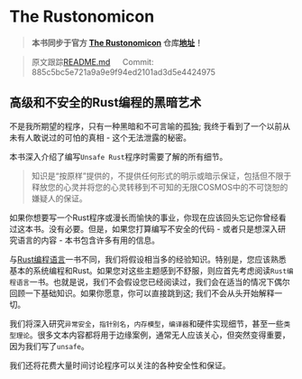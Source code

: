 # The Rustonomicon

> **本书同步于官方 [The Rustonomicon](https://doc.rust-lang.org/nomicon/) 仓库[地址](https://github.com/rust-lang-nursery/nomicon)！**

> 原文跟踪[README.md](https://github.com/rust-lang-nursery/nomicon/blob/master/src/README.md) &emsp; Commit: 885c5bc5e721a9a9e9f94ed2101ad3d5e4424975

## 高级和不安全的Rust编程的黑暗艺术

不是我所期望的程序，只有一种黑暗和不可言喻的孤独; 我终于看到了一个以前从未有人敢说过的可怕的真相 - 这个无法泄露的秘密。

本书深入介绍了编写`Unsafe Rust`程序时需要了解的所有细节。

> 知识是“按原样”提供的，不提供任何形式的明示或暗示保证，包括但不限于释放您的心灵并将您的心灵转移到不可知的无限COSMOS中的不可饶恕的嫌疑人的保证。

如果你想要写一个Rust程序或漫长而愉快的事业，你现在应该回头忘记你曾经看过这本书。没有必要。但是，如果您打算编写不安全的代码 - 或者只是想深入研究语言的内容 - 本书包含许多有用的信息。

与[Rust编程语言](https://rustlang-cn.org/office/rust/book/)一书不同，我们将假设相当多的经验知识。特别是，您应该熟悉基本的系统编程和Rust。如果您对这些主题感到不舒服，则应首先考虑阅读`Rust编程语言`一书。也就是说，我们不会假设您已经阅读过，我们会在适当的情况下偶尔回顾一下基础知识。如果你愿意，你可以直接跳到这; 我们不会从头开始解释一切。

我们将深入研究`异常安全`，`指针别名`，`内存模型`，`编译器`和硬件实现细节，甚至一些`类型理论`。很多文本内容都将用于边缘案例，通常无人应该关心，但突然变得重要，因为我们写了`unsafe`。

我们还将花费大量时间讨论程序可以关注的各种安全性和保证。

